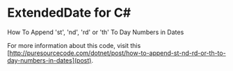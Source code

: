 # ExtendedDate for C#
How To Append 'st', 'nd', 'rd' or 'th' To Day Numbers in Dates

For more information about this code, visit this [http://puresourcecode.com/dotnet/post/how-to-append-st-nd-rd-or-th-to-day-numbers-in-dates](post).
